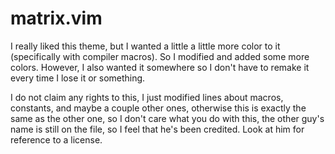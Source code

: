 # matrix.vim
I really liked this theme, but I wanted a little a little more color to it (specifically with compiler macros). So I modified and added some more colors. However, I also wanted it somewhere so I don't have to remake it every time I lose it or something.

I do not claim any rights to this, I just modified lines about macros, constants, and maybe a couple other ones, otherwise this is exactly the same as the other one, so I don't care what you do with this, the other guy's name is still on the file, so I feel that he's been credited. Look at him for reference to a license.
